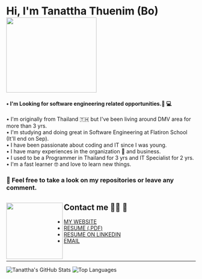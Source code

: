 
# Hi, I'm Tanattha Thuenim (Bo)  <img src="https://media.giphy.com/media/WOwiryOPA0G6jhKqB0/giphy.gif" width="240" height="200" />
#### • I'm Looking for software engineering related opportunities.👀 💻 </br>

• I'm originally from Thailand 🇹🇭 but I've been living around DMV area for more than 3 yrs. </br>
• I'm studying and doing great in Software Engineering at Flatiron School (It'll end on Sep). </br>
• I have been passionate about coding and IT since I was young. </br>
• I have many experiences in the organization 🏢 and business.  </br>
• I used to be a Programmer in Thailand for 3 yrs and IT Specialist for 2 yrs. </br>
• I'm a fast learner 🤓  and love to learn new things.</br>

### 🔸 Feel free to take a look on my repositories or leave any comment.

## Contact me 👩🏻 📧 <img src="https://media.giphy.com/media/huDbeRCslqAWRJpRJA/giphy.gif" align="left" width="150" height="150"/>
- [MY WEBSITE](http://www.tanattha.info)
- [RESUME (.PDF)](https://drive.google.com/file/d/15ndx39RnXoliEevEZ4yqFQ5w8JqBtKYV/view?usp=sharing) </br> 
- [RESUME ON LINKEDIN](https://www.linkedin.com/in/tanattha-thuenim-5b67b31b3/)</br>
- [EMAIL](mailto:tanattha.thuenim@gmail.com")
</br>
<hr>

![Tanattha's GitHub Stats](https://github-readme-stats.vercel.app/api?username=Tanattha&hide=stars&count_private=true&show_icons=true&theme=buefy)
![Top Languages](https://github-readme-stats.vercel.app/api/top-langs/?username=Tanattha&layout=compact&theme=buefy)
